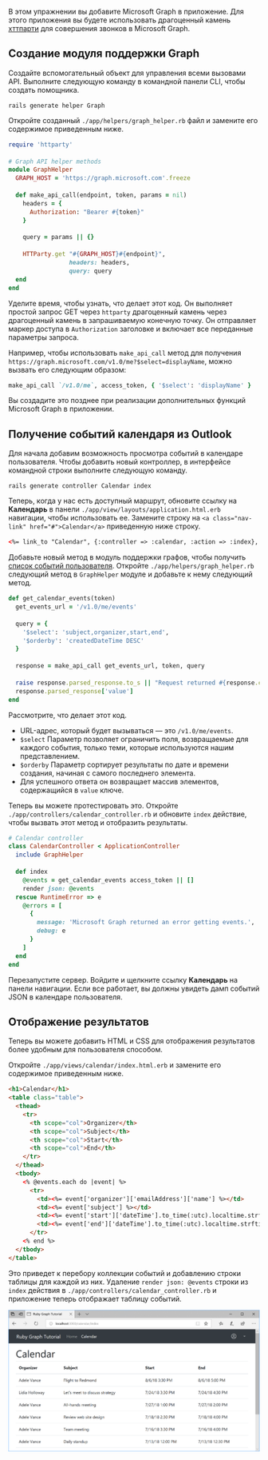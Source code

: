 <!-- markdownlint-disable MD002 MD041 -->

В этом упражнении вы добавите Microsoft Graph в приложение. Для этого приложения вы будете использовать драгоценный камень [хттпарти](https://github.com/jnunemaker/httparty) для совершения звонков в Microsoft Graph.

## <a name="create-a-graph-helper"></a>Создание модуля поддержки Graph

Создайте вспомогательный объект для управления всеми вызовами API. Выполните следующую команду в командной панели CLI, чтобы создать помощника.

```Shell
rails generate helper Graph
```

Откройте созданный `./app/helpers/graph_helper.rb` файл и замените его содержимое приведенным ниже.

```ruby
require 'httparty'

# Graph API helper methods
module GraphHelper
  GRAPH_HOST = 'https://graph.microsoft.com'.freeze

  def make_api_call(endpoint, token, params = nil)
    headers = {
      Authorization: "Bearer #{token}"
    }

    query = params || {}

    HTTParty.get "#{GRAPH_HOST}#{endpoint}",
                 headers: headers,
                 query: query
  end
end
```

Уделите время, чтобы узнать, что делает этот код. Он выполняет простой запрос GET через `httparty` драгоценный камень через драгоценный камень в запрашиваемую конечную точку. Он отправляет маркер доступа в `Authorization` заголовке и включает все переданные параметры запроса.

Например, чтобы использовать `make_api_call` метод для получения `https://graph.microsoft.com/v1.0/me?$select=displayName`, можно вызвать его следующим образом:

```ruby
make_api_call `/v1.0/me`, access_token, { '$select': 'displayName' }
```

Вы создадите это позднее при реализации дополнительных функций Microsoft Graph в приложении.

## <a name="get-calendar-events-from-outlook"></a>Получение событий календаря из Outlook

Для начала добавим возможность просмотра событий в календаре пользователя. Чтобы добавить новый контроллер, в интерфейсе командной строки выполните следующую команду.

```Shell
rails generate controller Calendar index
```

Теперь, когда у нас есть доступный маршрут, обновите ссылку на **Календарь** в панели `./app/view/layouts/application.html.erb` навигации, чтобы использовать ее. Замените строку на `<a class="nav-link" href="#">Calendar</a>` приведенную ниже строку.

```html
<%= link_to "Calendar", {:controller => :calendar, :action => :index}, class: "nav-link#{' active' if controller.controller_name == 'calendar'}" %>
```

Добавьте новый метод в модуль поддержки графов, чтобы получить [список событий пользователя](https://developer.microsoft.com/en-us/graph/docs/api-reference/v1.0/api/user_list_events). Откройте `./app/helpers/graph_helper.rb` следующий метод в `GraphHelper` модуле и добавьте к нему следующий метод.

```ruby
def get_calendar_events(token)
  get_events_url = '/v1.0/me/events'

  query = {
    '$select': 'subject,organizer,start,end',
    '$orderby': 'createdDateTime DESC'
  }

  response = make_api_call get_events_url, token, query

  raise response.parsed_response.to_s || "Request returned #{response.code}" unless response.code == 200
  response.parsed_response['value']
end
```

Рассмотрите, что делает этот код.

- URL-адрес, который будет вызываться — это `/v1.0/me/events`.
- `$select` Параметр позволяет ограничить поля, возвращаемые для каждого события, только теми, которые используются нашим представлением.
- `$orderby` Параметр сортирует результаты по дате и времени создания, начиная с самого последнего элемента.
- Для успешного ответа он возвращает массив элементов, содержащийся в `value` ключе.

Теперь вы можете протестировать это. Откройте `./app/controllers/calendar_controller.rb` и обновите `index` действие, чтобы вызвать этот метод и отобразить результаты.

```ruby
# Calendar controller
class CalendarController < ApplicationController
  include GraphHelper

  def index
    @events = get_calendar_events access_token || []
    render json: @events
  rescue RuntimeError => e
    @errors = [
      {
        message: 'Microsoft Graph returned an error getting events.',
        debug: e
      }
    ]
  end
end
```

Перезапустите сервер. Войдите и щелкните ссылку **Календарь** на панели навигации. Если все работает, вы должны увидеть дамп событий JSON в календаре пользователя.

## <a name="display-the-results"></a>Отображение результатов

Теперь вы можете добавить HTML и CSS для отображения результатов более удобным для пользователя способом.

Откройте `./app/views/calendar/index.html.erb` и замените его содержимое приведенным ниже.

```html
<h1>Calendar</h1>
<table class="table">
  <thead>
    <tr>
      <th scope="col">Organizer</th>
      <th scope="col">Subject</th>
      <th scope="col">Start</th>
      <th scope="col">End</th>
    </tr>
  </thead>
  <tbody>
    <% @events.each do |event| %>
      <tr>
        <td><%= event['organizer']['emailAddress']['name'] %></td>
        <td><%= event['subject'] %></td>
        <td><%= event['start']['dateTime'].to_time(:utc).localtime.strftime('%-m/%-d/%y %l:%M %p') %></td>
        <td><%= event['end']['dateTime'].to_time(:utc).localtime.strftime('%-m/%-d/%y %l:%M %p') %></td>
      </tr>
    <% end %>
  </tbody>
</table>
```

Это приведет к перебору коллекции событий и добавлению строки таблицы для каждой из них. Удаление `render json: @events` строки из `index` действия в `./app/controllers/calendar_controller.rb` и приложение теперь отображает таблицу событий.

![Снимок экрана С таблицей событий](./images/add-msgraph-01.png)